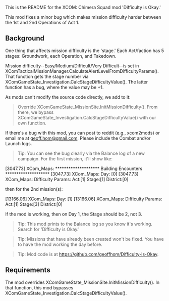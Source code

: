 This is the README for the XCOM: Chimera Squad mod 'Difficulty is Okay.' 

This mod fixes a minor bug which makes mission difficulty harder between the 1st and 2nd Operations of Act 1. 

## Background

One thing that affects mission difficulty is the 'stage.' Each Act/faction has 5 stages: Groundwork, each Operation, and Takedown. 

Mission difficulty--Easy/Medium/Difficult/Very Difficult--is set in XComTacticalMissionManager.CalculateAlertLevelFromDifficultyParams(). 
That function gets the stage number via XComGameState_Investigation.CalcStageDifficultyValue(). The latter function has a bug, where the value may be +1.

As mods can't modify the source code directly, we add to it:

> Override XComGameState_MissionSite.InitMissionDifficulty(). From there, we bypass XComGameState_Investigation.CalcStageDifficultyValue() with our own function.

If there's a bug with this mod, you can post to reddit (e.g., xcom2mods) or email me at geoff.hom@gmail.com. Please include the Combat and/or Launch logs. 

> Tip: You can see the bug clearly via the Balance log of a new campaign. For the first mission, it'll show like:

[3047.73] XCom_Maps: ******************** Building Encounters ********************
[3047.73] XCom_Maps: 		Day: [0]
[3047.73] XCom_Maps: 		Difficulty Params: Act:[1] Stage:[1] District:[0]

then for the 2nd mission(s):

[13166.06] XCom_Maps: 		Day: [1]
[13166.06] XCom_Maps: 		Difficulty Params: Act:[1] Stage:[3] District:[0]

If the mod is working, then on Day 1, the Stage should be 2, not 3.
  
> Tip: This mod prints to the Balance log so you know it's working. Search for 'Difficulty is Okay.'

> Tip: Missions that have already been created won't be fixed. You have to have the mod working the day before.

> Tip: Mod code is at https://github.com/geoffhom/Difficulty-is-Okay.

## Requirements

The mod overrides XComGameState_MissionSite.InitMissionDifficulty(). In that function, this mod bypasses XComGameState_Investigation.CalcStageDifficultyValue().